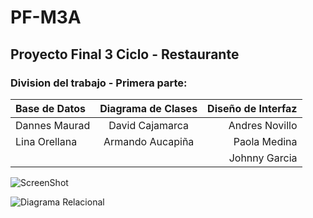 # PF-M3A 

## Proyecto Final 3 Ciclo - Restaurante

### Division del trabajo - Primera parte: 

| Base de Datos | Diagrama de Clases | Diseño de Interfaz |
| :------------ | :----------------: | -----------------: | 
| Dannes Maurad | David Cajamarca    | Andres Novillo     | 
| Lina Orellana | Armando Aucapiña   | Paola Medina       | 
|               |                    | Johnny Garcia      |

![ScreenShot](https://raw.github.com/Taguz98/PF-M3A/master/Diagramas/DR.png) 

![Diagrama Relacional](/relative/DR.png/to/img.jpg?raw=true "Optional Title") 
